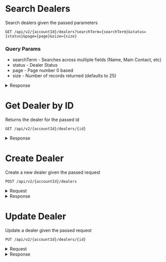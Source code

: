 # Search Dealers

Search dealers given the passed parameters
```
GET /api/v2/{accountId}/dealers?searchTerm={searchTerm}&status={status}&page={page}&size={size}
```

### Query Params
* searchTerm - Searches across multiple fields (Name, Main Contact, etc)
* status - Dealer Status
* page - Page number 0 based
* size - Number of records returned (defaults to 25)
<details><summary>Response</summary>

```json
{
  "last": false,
  "totalElements": 20,
  "totalPages": 7,
  "size": 3,
  "number": 0,
  "sort": null,
  "first": true,
  "numberOfElements": 3,
  "content": [
    {
      "id": 203,
      "name": "A21 Motors",
      "partner": 2,
      "distributor": 528,
      "status": "Active",
      "phone": "508-523-5151",
      "supportNumber": "(781) 819-0125",
      "timezone": "America/Chicago"
    }
  ]
}
```
</details>

# Get Dealer by ID

Returns the dealer for the passed id
```
GET /api/v2/{accountId}/dealers/{id}
```
<details><summary>Response</summary>

```json
{
  "id": 203,
  "name": "A21 Motors",
  "partner": 2,
  "distributor": 528,
  "status": "Active",
  "phone": "508-523-5151",
  "supportNumber": "(781) 819-0125",
  "timezone": "America/Chicago"
}
```
</details>

# Create Dealer

Create a new dealer given the passed request
```
POST /api/v2/{accountId}/dealers
```
<details><summary>Request</summary>

```json
{
  "name": "A21 Motors",
  "partner": 2,
  "distributor": 528,
  "status": "Active",
  "phone": "508-523-5151",
  "supportNumber": "(781) 819-0125",
  "timezone": "America/Chicago"
}

```
</details>

<details><summary>Response</summary>

```json
{
  "id": 203,
  "name": "A21 Motors",
  "partner": 2,
  "distributor": 528,
  "status": "Active",
  "phone": "508-523-5151",
  "supportNumber": "(781) 819-0125",
  "timezone": "America/Chicago"
}
```
</details>

# Update Dealer

Update a dealer given the passed request
```
PUT /api/v2/{accountId}/dealers/{id}
```
<details><summary>Request</summary>

```json
{
  "name": "A21 Motors",
  "partner": 2,
  "distributor": 528,
  "status": "Active",
  "phone": "508-523-5151",
  "supportNumber": "(781) 819-0125",
  "timezone": "America/Chicago"
}

```
</details>

<details><summary>Response</summary>

```json
{
  "id": 203,
  "name": "A21 Motors",
  "partner": 2,
  "distributor": 528,
  "status": "Active",
  "phone": "508-523-5151",
  "supportNumber": "(781) 819-0125",
  "timezone": "America/Chicago"
}
```
</details>